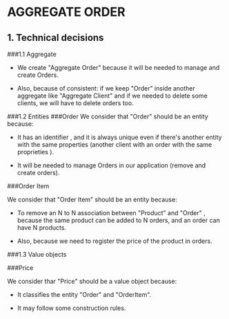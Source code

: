 # AGGREGATE ORDER

## 1. Technical decisions

###1.1 Aggregate

- We create "Aggregate Order" because it will be needed to manage and create Orders.


- Also, because of consistent: if we keep "Order" inside another aggregate like "Aggregate Client" and if we needed to delete some clients, we will have to delete orders too.


###1.2 Entities
###Order 
We consider that "Order" should be an entity because:
- It has an identifier , and it is always unique even if there's another entity with the same properties (another client with an order with the same proprieties ).
  

- It will be needed to manage Orders in our application (remove and create orders).

###Order Item

We consider that "Order Item" should be an entity because:

- To remove an N to N association between "Product" and "Order" , because the same product can be added to N orders, and an order can have N products.


- Also, because we need to register the price of the product in orders.



###1.3 Value objects

###Price

We consider thar "Price" should be a value object because:

- It classifies the entity "Order" and "OrderItem".


- It may follow some construction rules.





